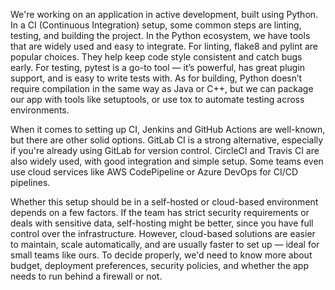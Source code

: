 We're working on an application in active development, built using Python. In a CI (Continuous Integration) setup, some common steps are linting, testing, and building the project. In the Python ecosystem, we have tools that are widely used and easy to integrate. For linting, flake8 and pylint are popular choices. They help keep code style consistent and catch bugs early. For testing, pytest is a go-to tool — it’s powerful, has great plugin support, and is easy to write tests with. As for building, Python doesn’t require compilation in the same way as Java or C++, but we can package our app with tools like setuptools, or use tox to automate testing across environments.

When it comes to setting up CI, Jenkins and GitHub Actions are well-known, but there are other solid options. GitLab CI is a strong alternative, especially if you're already using GitLab for version control. CircleCI and Travis CI are also widely used, with good integration and simple setup. Some teams even use cloud services like AWS CodePipeline or Azure DevOps for CI/CD pipelines.

Whether this setup should be in a self-hosted or cloud-based environment depends on a few factors. If the team has strict security requirements or deals with sensitive data, self-hosting might be better, since you have full control over the infrastructure. However, cloud-based solutions are easier to maintain, scale automatically, and are usually faster to set up — ideal for small teams like ours. To decide properly, we'd need to know more about budget, deployment preferences, security policies, and whether the app needs to run behind a firewall or not.
